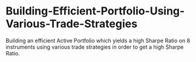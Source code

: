 # Building-Efficient-Portfolio-Using-Various-Trade-Strategies
Building an efficient Active Portfolio which yields a high Sharpe Ratio on 8 instruments using various trade strategies in order to get a high Sharpe Ratio.
